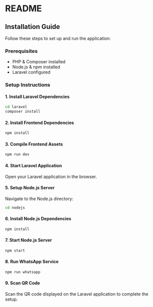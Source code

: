 # README

## Installation Guide

Follow these steps to set up and run the application:

### Prerequisites
- PHP & Composer installed
- Node.js & npm installed
- Laravel configured

### Setup Instructions

#### 1. Install Laravel Dependencies
```sh
cd laravel
composer install
```

#### 2. Install Frontend Dependencies
```sh
npm install
```

#### 3. Compile Frontend Assets
```sh
npm run dev
```

#### 4. Start Laravel Application
Open your Laravel application in the browser.

#### 5. Setup Node.js Server
Navigate to the Node.js directory:
```sh
cd nodejs
```

#### 6. Install Node.js Dependencies
```sh
npm install
```

#### 7. Start Node.js Server
```sh
npm start
```

#### 8. Run WhatsApp Service
```sh
npm run whatsapp
```

#### 9. Scan QR Code
Scan the QR code displayed on the Laravel application to complete the setup.

